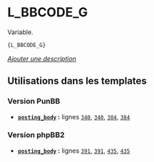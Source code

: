 # L_BBCODE_G


Variable.

```html
{L_BBCODE_G}
```

[*Ajouter une description*](https://fa-tvars.appspot.com/var/L_BBCODE_G)

## Utilisations dans les templates

### Version PunBB
* __[`posting_body`](../tpl/var/punbb/posting_body.md#readme) :__ lignes [`340`](../tpl/src/punbb/posting_body.tpl#L340), [`340`](../tpl/src/punbb/posting_body.tpl#L340), [`384`](../tpl/src/punbb/posting_body.tpl#L384), [`384`](../tpl/src/punbb/posting_body.tpl#L384)

### Version phpBB2
* __[`posting_body`](../tpl/var/subsilver/posting_body.md#readme) :__ lignes [`391`](../tpl/src/subsilver/posting_body.tpl#L391), [`391`](../tpl/src/subsilver/posting_body.tpl#L391), [`435`](../tpl/src/subsilver/posting_body.tpl#L435), [`435`](../tpl/src/subsilver/posting_body.tpl#L435)